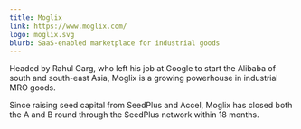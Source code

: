 ```yaml
---
title: Moglix
link: https://www.moglix.com/
logo: moglix.svg
blurb: SaaS-enabled marketplace for industrial goods
---
```


Headed by Rahul Garg, who left his job at Google to start the Alibaba of south and south-east Asia, Moglix is a growing powerhouse in industrial MRO goods.

Since raising seed capital from SeedPlus and Accel, Moglix has closed both the A and B round through the SeedPlus network within 18 months.